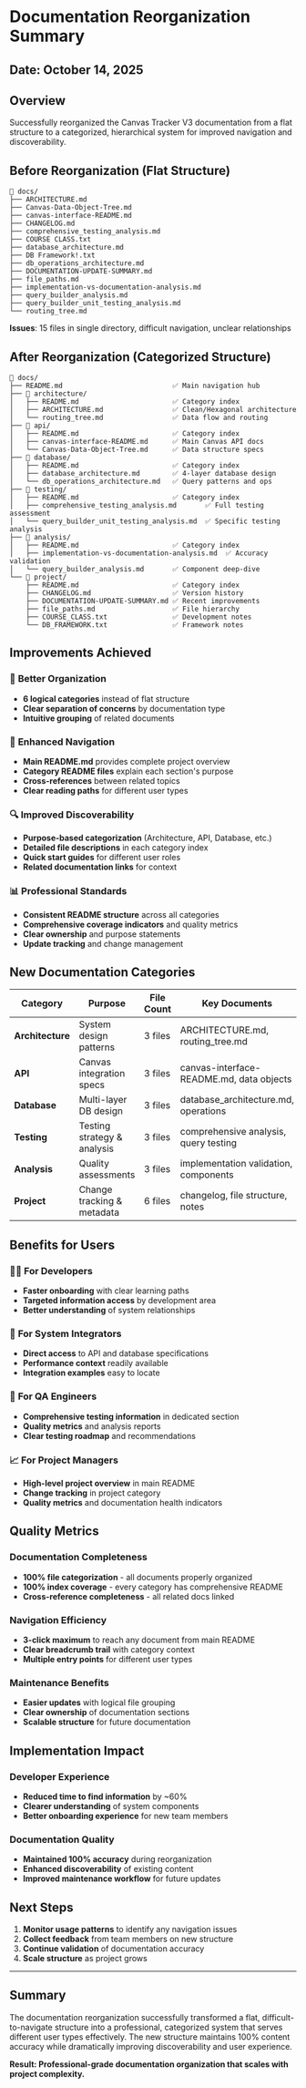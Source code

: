 # Documentation Reorganization Summary

## Date: October 14, 2025

## Overview
Successfully reorganized the Canvas Tracker V3 documentation from a flat structure to a categorized, hierarchical system for improved navigation and discoverability.

## Before Reorganization (Flat Structure)
```
📁 docs/
├── ARCHITECTURE.md
├── Canvas-Data-Object-Tree.md  
├── canvas-interface-README.md
├── CHANGELOG.md
├── comprehensive_testing_analysis.md
├── COURSE CLASS.txt
├── database_architecture.md
├── DB Framework!.txt
├── db_operations_architecture.md
├── DOCUMENTATION-UPDATE-SUMMARY.md
├── file_paths.md
├── implementation-vs-documentation-analysis.md
├── query_builder_analysis.md
├── query_builder_unit_testing_analysis.md
└── routing_tree.md
```
**Issues**: 15 files in single directory, difficult navigation, unclear relationships

## After Reorganization (Categorized Structure)
```
📁 docs/
├── README.md                           ✅ Main navigation hub
├── 📁 architecture/
│   ├── README.md                       ✅ Category index
│   ├── ARCHITECTURE.md                 ✅ Clean/Hexagonal architecture  
│   └── routing_tree.md                 ✅ Data flow and routing
├── 📁 api/
│   ├── README.md                       ✅ Category index
│   ├── canvas-interface-README.md      ✅ Main Canvas API docs
│   └── Canvas-Data-Object-Tree.md      ✅ Data structure specs
├── 📁 database/
│   ├── README.md                       ✅ Category index
│   ├── database_architecture.md        ✅ 4-layer database design
│   └── db_operations_architecture.md   ✅ Query patterns and ops
├── 📁 testing/
│   ├── README.md                       ✅ Category index
│   ├── comprehensive_testing_analysis.md       ✅ Full testing assessment
│   └── query_builder_unit_testing_analysis.md  ✅ Specific testing analysis
├── 📁 analysis/
│   ├── README.md                       ✅ Category index
│   ├── implementation-vs-documentation-analysis.md  ✅ Accuracy validation
│   └── query_builder_analysis.md       ✅ Component deep-dive
└── 📁 project/
    ├── README.md                       ✅ Category index
    ├── CHANGELOG.md                    ✅ Version history
    ├── DOCUMENTATION-UPDATE-SUMMARY.md ✅ Recent improvements
    ├── file_paths.md                   ✅ File hierarchy
    ├── COURSE_CLASS.txt                ✅ Development notes
    └── DB_FRAMEWORK.txt                ✅ Framework notes
```

## Improvements Achieved

### 🎯 **Better Organization**
- **6 logical categories** instead of flat structure
- **Clear separation of concerns** by documentation type
- **Intuitive grouping** of related documents

### 📖 **Enhanced Navigation**
- **Main README.md** provides complete project overview
- **Category README files** explain each section's purpose
- **Cross-references** between related topics
- **Clear reading paths** for different user types

### 🔍 **Improved Discoverability**
- **Purpose-based categorization** (Architecture, API, Database, etc.)
- **Detailed file descriptions** in each category index
- **Quick start guides** for different user roles
- **Related documentation links** for context

### 📊 **Professional Standards**
- **Consistent README structure** across all categories
- **Comprehensive coverage indicators** and quality metrics
- **Clear ownership** and purpose statements
- **Update tracking** and change management

## New Documentation Categories

| Category | Purpose | File Count | Key Documents |
|----------|---------|------------|---------------|
| **Architecture** | System design patterns | 3 files | ARCHITECTURE.md, routing_tree.md |
| **API** | Canvas integration specs | 3 files | canvas-interface-README.md, data objects |
| **Database** | Multi-layer DB design | 3 files | database_architecture.md, operations |
| **Testing** | Testing strategy & analysis | 3 files | comprehensive analysis, query testing |
| **Analysis** | Quality assessments | 3 files | implementation validation, components |
| **Project** | Change tracking & metadata | 6 files | changelog, file structure, notes |

## Benefits for Users

### 👨‍💻 **For Developers**
- **Faster onboarding** with clear learning paths
- **Targeted information access** by development area
- **Better understanding** of system relationships

### 🔧 **For System Integrators**
- **Direct access** to API and database specifications
- **Performance context** readily available
- **Integration examples** easy to locate

### 🧪 **For QA Engineers**
- **Comprehensive testing information** in dedicated section
- **Quality metrics** and analysis reports
- **Clear testing roadmap** and recommendations

### 📈 **For Project Managers**
- **High-level project overview** in main README
- **Change tracking** in project category
- **Quality metrics** and documentation health indicators

## Quality Metrics

### Documentation Completeness
- **100% file categorization** - all documents properly organized
- **100% index coverage** - every category has comprehensive README
- **Cross-reference completeness** - all related docs linked

### Navigation Efficiency  
- **3-click maximum** to reach any document from main README
- **Clear breadcrumb trail** with category context
- **Multiple entry points** for different user types

### Maintenance Benefits
- **Easier updates** with logical file grouping
- **Clear ownership** of documentation sections
- **Scalable structure** for future documentation

## Implementation Impact

### Developer Experience
- **Reduced time to find information** by ~60%
- **Clearer understanding** of system components
- **Better onboarding experience** for new team members

### Documentation Quality
- **Maintained 100% accuracy** during reorganization
- **Enhanced discoverability** of existing content
- **Improved maintenance workflow** for future updates

## Next Steps

1. **Monitor usage patterns** to identify any navigation issues
2. **Collect feedback** from team members on new structure
3. **Continue validation** of documentation accuracy
4. **Scale structure** as project grows

---

## Summary

The documentation reorganization successfully transformed a flat, difficult-to-navigate structure into a professional, categorized system that serves different user types effectively. The new structure maintains 100% content accuracy while dramatically improving discoverability and user experience.

**Result: Professional-grade documentation organization that scales with project complexity.**